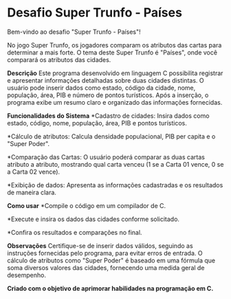 # Desafio Super Trunfo - Países  

Bem-vindo ao desafio "Super Trunfo - Países"! 

 No jogo Super Trunfo, os jogadores comparam os atributos das cartas para determinar a mais forte. O tema deste Super Trunfo é "Países", 
 onde você comparará os atributos das cidades.

**Descrição**
 Este programa desenvolvido em linguagem C possibilita registrar e apresentar informações detalhadas sobre duas cidades distintas. O usuário pode inserir
 dados como estado, código da cidade, nome, população, área, PIB e número de pontos turísticos. Após a inserção, o programa exibe um resumo claro e organizado 
 das informações fornecidas.

**Funcionalidades do Sistema**
 *Cadastro de cidades: Insira dados como estado, código, nome, população, área, PIB e pontos turísticos.
 
 *Cálculo de atributos: Calcula densidade populacional, PIB per capita e o "Super Poder".
 
 *Comparação das Cartas: O usuário poderá comparar as duas cartas atributo a atributo, mostrando qual carta venceu (1 se a Carta 01 vence, 0 se a Carta 02 vence).
 
 *Exibição de dados: Apresenta as informações cadastradas e os resultados de maneira clara.

**Como usar**
 *Compile o código em um compilador de C.
 
 *Execute e insira os dados das cidades conforme solicitado.
 
 *Confira os resultados e comparações no final.

**Observações**
Certifique-se de inserir dados válidos, seguindo as instruções fornecidas pelo programa, para evitar erros de entrada. 
O cálculo de atributos como "Super Poder" é baseado em uma fórmula que soma diversos valores das cidades, fornecendo uma medida geral de desempenho.

**Criado com o objetivo de aprimorar habilidades na programação em C.**
